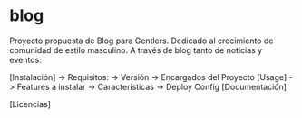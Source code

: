 # blog
Proyecto propuesta de Blog para Gentlers. Dedicado al crecimiento de comunidad de estilo masculino. A través de blog tanto de noticias y eventos.

[Instalación]
-> Requisitos:
-> Versión
-> Encargados del Proyecto
[Usage]
-> Features a instalar
-> Características
-> Deploy Config
[Documentación]

[Licencias]
